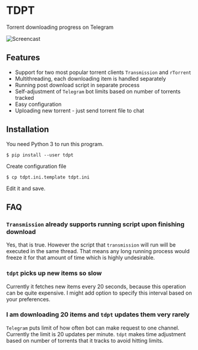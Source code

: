 TDPT
====

Torrent downloading progress on Telegram

![Screencast](https://i.imgur.com/yTsldua.gif "Screencast")


## Features
* Support for two most popular torrent clients `Transmission` and `rTorrent`
* Multithreading, each downloading item is handled separately
* Running post download script in separate process
* Self-adjustment of `Telegram` bot limits based on number of torrents
  tracked
* Easy configuration
* Uploading new torrent - just send torrent file to chat


## Installation
You need Python 3 to run this program.

```
$ pip install --user tdpt
```

Create configuration file
```
$ cp tdpt.ini.template tdpt.ini
```
Edit it and save.


## FAQ

### `Transmission` already supports running script upon finishing download
Yes, that is true.  However the script that `transmission` will run will
be executed in the same thread.  That means any long running process
would freeze it for that amount of time which is highly undesirable.

### `tdpt` picks up new items so slow
Currently it fetches new items every 20 seconds, because this operation
can be quite expensive.  I might add option to specify this interval
based on your preferences.

### I am downloading 20 items and `tdpt` updates them very rarely
`Telegram` puts limit of how often bot can make request to one channel.
Currently the limit is 20 updates per minute.  `tdpt` makes time
adjustment based on number of torrents that it tracks to avoid hitting
limits.
